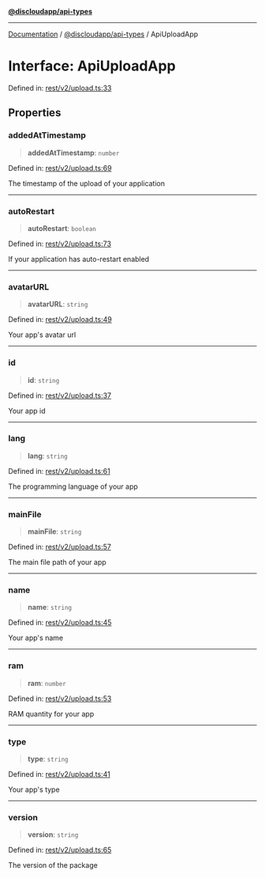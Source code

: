 [**@discloudapp/api-types**](../README.md)

***

[Documentation](../../../packages.md) / [@discloudapp/api-types](../README.md) / ApiUploadApp

# Interface: ApiUploadApp

Defined in: [rest/v2/upload.ts:33](https://github.com/discloud/discloud.app/blob/1458affc9a022eb2fc5fe37e7b3b002130b2fdad/packages/api-types/rest/v2/upload.ts#L33)

## Properties

### addedAtTimestamp

> **addedAtTimestamp**: `number`

Defined in: [rest/v2/upload.ts:69](https://github.com/discloud/discloud.app/blob/1458affc9a022eb2fc5fe37e7b3b002130b2fdad/packages/api-types/rest/v2/upload.ts#L69)

The timestamp of the upload of your application

***

### autoRestart

> **autoRestart**: `boolean`

Defined in: [rest/v2/upload.ts:73](https://github.com/discloud/discloud.app/blob/1458affc9a022eb2fc5fe37e7b3b002130b2fdad/packages/api-types/rest/v2/upload.ts#L73)

If your application has auto-restart enabled

***

### avatarURL

> **avatarURL**: `string`

Defined in: [rest/v2/upload.ts:49](https://github.com/discloud/discloud.app/blob/1458affc9a022eb2fc5fe37e7b3b002130b2fdad/packages/api-types/rest/v2/upload.ts#L49)

Your app's avatar url

***

### id

> **id**: `string`

Defined in: [rest/v2/upload.ts:37](https://github.com/discloud/discloud.app/blob/1458affc9a022eb2fc5fe37e7b3b002130b2fdad/packages/api-types/rest/v2/upload.ts#L37)

Your app id

***

### lang

> **lang**: `string`

Defined in: [rest/v2/upload.ts:61](https://github.com/discloud/discloud.app/blob/1458affc9a022eb2fc5fe37e7b3b002130b2fdad/packages/api-types/rest/v2/upload.ts#L61)

The programming language of your app

***

### mainFile

> **mainFile**: `string`

Defined in: [rest/v2/upload.ts:57](https://github.com/discloud/discloud.app/blob/1458affc9a022eb2fc5fe37e7b3b002130b2fdad/packages/api-types/rest/v2/upload.ts#L57)

The main file path of your app

***

### name

> **name**: `string`

Defined in: [rest/v2/upload.ts:45](https://github.com/discloud/discloud.app/blob/1458affc9a022eb2fc5fe37e7b3b002130b2fdad/packages/api-types/rest/v2/upload.ts#L45)

Your app's name

***

### ram

> **ram**: `number`

Defined in: [rest/v2/upload.ts:53](https://github.com/discloud/discloud.app/blob/1458affc9a022eb2fc5fe37e7b3b002130b2fdad/packages/api-types/rest/v2/upload.ts#L53)

RAM quantity for your app

***

### type

> **type**: `string`

Defined in: [rest/v2/upload.ts:41](https://github.com/discloud/discloud.app/blob/1458affc9a022eb2fc5fe37e7b3b002130b2fdad/packages/api-types/rest/v2/upload.ts#L41)

Your app's type

***

### version

> **version**: `string`

Defined in: [rest/v2/upload.ts:65](https://github.com/discloud/discloud.app/blob/1458affc9a022eb2fc5fe37e7b3b002130b2fdad/packages/api-types/rest/v2/upload.ts#L65)

The version of the package
